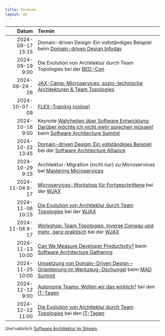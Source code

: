 ```yaml
---
title: Termine
layout: de
---
```


|            Datum | Termin                                                                                                                                                                                                                              |
|-----------------:|:------------------------------------------------------------------------------------------------------------------------------------------------------------------------------------------------------------------------------------|
| 2024-09-17 15:15 | Domain-driven Design: Ein vollständiges Beispiel beim [Domain-driven Design Infoday](https://www.infodays.de/ddd) |
|  2024-09-19 9:00 | Die Evolution von Architektur durch Team Topologies bei der [BED-Con](https://bed-con.org/2024/programm)                                                                                                                            |
|  2024-09-24 - 26 | [JAX-Camp: Microservices, sozio-technische Architekturen & Team Topologies](https://jax.de/jax-microservices-camp/?go=ok) |
|  2024-10-07 - 09 | [FLEX-Training (online)](https://www.socreatory.com/de/trainings/flex)                                                                                                                                                              |
| 2024-10-16 9:00 | Keynote [Wahrheiten über Software Entwicklung: Darüber möchte ich nicht mehr sprechen müssen!](https://software-architecture-summit.de/softwarearchitecture/wahrheiten-ueber-software-entwicklung-darueber-moechte-ich-nicht-mehr-sprechen-muessen/) beim [Software Architecture Summit](https://software-architecture-summit.de/) |
| 2024-10-22 13:45 | [Domain-driven Design: Ein vollständiges Beispiel](https://www.software-architecture-alliance.de/2024/programm/konferenzprogramm#item-7965) bei der [Software Architecture Alliance](https://www.software-architecture-alliance.de/) |
| 2024-10-29 9:15 | Architektur-Migration (nicht nur) zu Microservices bei [Mastering Microservices](https://konferenzen.heise.de/mastering-microservices/) |
| 2024-11-04 9-17 | [Microservices-Workshop für Fortgeschrittene](https://jax.de/microservices/microservices-workshop-fortgeschrittene/) bei der [WJAX](https://jax.de/muenchen/)|
| 2024-11-06 10:15 | [Die Evolution von Architektur durch Team Topologies](https://jax.de/software-architecture/architektur-evolution-team-topologies) bei der [WJAX](https://jax.de/muenchen/)|
| 2024-11-08 9-17 | [Workshop: Team Topologies, Inverse Conway und mehr, ganz praktisch](https://jax.de/software-architecture/soziotechnischer-architektur-workshop/) bei der [WJAX](https://jax.de/muenchen/)|
| 2024-11-13 10:00 | [Can We Measure Developer Productivity?](https://conferences.isaqb.org/software-architecture-gathering/program-2024/#can-we-measure-developer-productivity) beim [Software Architecture Gathering](https://conferences.isaqb.org/software-architecture-gathering/) |
| 2024-11-25 10:00 | [Umsetzung von Domain-Driven Design – Orientierung im Werkzeug-Dschungel](https://mad-summit.de/domain-driven-design/umsetzung-von-domain-driven-design-orientierung-im-werkzeug-dschungel/) beim [MAD Summit](https://mad-summit.de/) | 
|  2024-12-12 9:00 | [Autonome Teams: Wollen wir das wirklich?](https://www.ittage.informatik-aktuell.de/programm/2024/autonome-teams-wollen-wir-das-wirklich.html) bei den [IT-Tagen](https://www.ittage.informatik-aktuell.de/)                         |
| 2024-12-12 11:00 | [Die Evolution von Architektur durch Team Topologies](https://www.ittage.informatik-aktuell.de/programm/2024/die-evolution-von-architektur-durch-team-topologies.html) bei den [IT-Tagen](https://www.ittage.informatik-aktuell.de/) |

Und natürlich [Software Architektur im
Stream](https://software-architektur.tv/).
